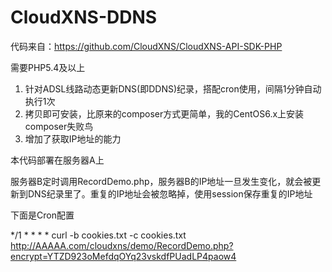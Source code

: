 # CloudXNS-DDNS

代码来自：https://github.com/CloudXNS/CloudXNS-API-SDK-PHP

需要PHP5.4及以上

1. 针对ADSL线路动态更新DNS(即DDNS)纪录，搭配cron使用，间隔1分钟自动执行1次
2. 拷贝即可安装，比原来的composer方式更简单，我的CentOS6.x上安装composer失败鸟
3. 增加了获取IP地址的能力

本代码部署在服务器A上

服务器B定时调用RecordDemo.php，服务器B的IP地址一旦发生变化，就会被更新到DNS纪录里了。重复的IP地址会被忽略掉，使用session保存重复的IP地址

下面是Cron配置

*/1 * * * * curl -b cookies.txt -c cookies.txt http://AAAAA.com/cloudxns/demo/RecordDemo.php?encrypt=YTZD923oMefdqOYq23vskdfPUadLP4paow4
